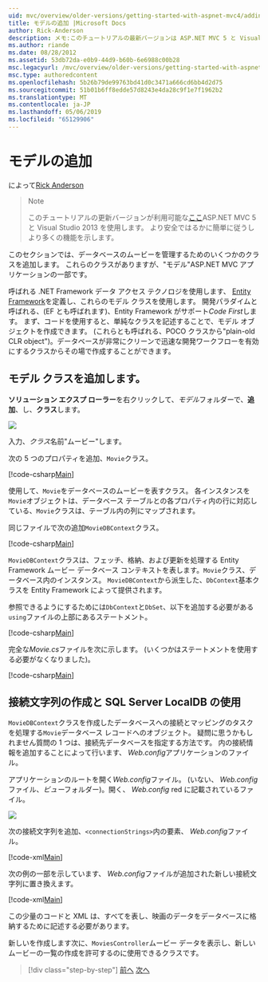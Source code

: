 ```yaml
---
uid: mvc/overview/older-versions/getting-started-with-aspnet-mvc4/adding-a-model
title: モデルの追加 |Microsoft Docs
author: Rick-Anderson
description: メモ:このチュートリアルの最新バージョンは ASP.NET MVC 5 と Visual Studio 2013 を使用します。 安全なはるかに簡単に従い、デモをお勧めしています.
ms.author: riande
ms.date: 08/28/2012
ms.assetid: 53db72da-e0b9-44d9-b60b-6e6988c00b28
msc.legacyurl: /mvc/overview/older-versions/getting-started-with-aspnet-mvc4/adding-a-model
msc.type: authoredcontent
ms.openlocfilehash: 5b26b79de99763bd41d0c3471a666cd6bb4d2d75
ms.sourcegitcommit: 51b01b6ff8edde57d8243e4da28c9f1e7f1962b2
ms.translationtype: MT
ms.contentlocale: ja-JP
ms.lasthandoff: 05/06/2019
ms.locfileid: "65129906"
---
```

# <a name="adding-a-model"></a>モデルの追加

によって[Rick Anderson]((https://twitter.com/RickAndMSFT))

> > [!NOTE]
> > このチュートリアルの更新バージョンが利用可能な[ここ](../../getting-started/introduction/getting-started.md)ASP.NET MVC 5 と Visual Studio 2013 を使用します。 より安全ではるかに簡単に従うしより多くの機能を示します。

このセクションでは、データベースのムービーを管理するためのいくつかのクラスを追加します。 これらのクラスがありますが、&quot;モデル&quot;ASP.NET MVC アプリケーションの一部です。

呼ばれる .NET Framework データ アクセス テクノロジを使用します、 [Entity Framework](https://msdn.microsoft.com/library/bb399572(VS.110).aspx)を定義し、これらのモデル クラスを使用します。 開発パラダイムと呼ばれる、(EF とも呼ばれます)、Entity Framework がサポート*Code First*します。 まず、コードを使用すると、単純なクラスを記述することで、モデル オブジェクトを作成できます。 (これらとも呼ばれる、POCO クラスから&quot;plain-old CLR object&quot;)。データベースが非常にクリーンで迅速な開発ワークフローを有効にするクラスからその場で作成することができます。

## <a name="adding-model-classes"></a>モデル クラスを追加します。

**ソリューション エクスプ ローラー**を右クリックして、*モデル*フォルダーで、**追加**、し、**クラス**します。

![](adding-a-model/_static/image1.png)

入力、*クラス*名前&quot;ムービー&quot;します。

次の 5 つのプロパティを追加、`Movie`クラス。

[!code-csharp[Main](adding-a-model/samples/sample1.cs)]

使用して、`Movie`をデータベースのムービーを表すクラス。 各インスタンスを`Movie`オブジェクトは、データベース テーブルとの各プロパティ内の行に対応している、`Movie`クラスは、テーブル内の列にマップされます。

同じファイルで次の追加`MovieDBContext`クラス。

[!code-csharp[Main](adding-a-model/samples/sample2.cs)]

`MovieDBContext`クラスは、フェッチ、格納、および更新を処理する Entity Framework ムービー データベース コンテキストを表します。`Movie`クラス、データベース内のインスタンス。 `MovieDBContext`から派生した、`DbContext`基本クラスを Entity Framework によって提供されます。

参照できるようにするためには`DbContext`と`DbSet`、以下を追加する必要がある`using`ファイルの上部にあるステートメント。

[!code-csharp[Main](adding-a-model/samples/sample3.cs)]

完全な*Movie.cs*ファイルを次に示します。 (いくつかはステートメントを使用する必要がなくなりました)。

[!code-csharp[Main](adding-a-model/samples/sample4.cs)]

## <a name="creating-a-connection-string-and-working-with-sql-server-localdb"></a>接続文字列の作成と SQL Server LocalDB の使用

`MovieDBContext`クラスを作成したデータベースへの接続とマッピングのタスクを処理する`Movie`データベース レコードへのオブジェクト。 疑問に思うかもしれません質問の 1 つは、接続先データベースを指定する方法です。 内の接続情報を追加することによって行います、 *Web.config*アプリケーションのファイル。

アプリケーションのルートを開く*Web.config*ファイル。 (いない、 *Web.config*ファイル、*ビュー*フォルダー)。開く、 *Web.config* red に記載されているファイル。

![](adding-a-model/_static/image2.png)

次の接続文字列を追加、`<connectionStrings>`内の要素、 *Web.config*ファイル。

[!code-xml[Main](adding-a-model/samples/sample5.xml)]

次の例の一部を示しています、 *Web.config*ファイルが追加された新しい接続文字列に置き換えます。

[!code-xml[Main](adding-a-model/samples/sample6.xml?highlight=6-9)]

この少量のコードと XML は、すべてを表し、映画のデータをデータベースに格納するために記述する必要があります。

新しいを作成します次に、`MoviesController`ムービー データを表示し、新しいムービーの一覧の作成を許可するのに使用できるクラスです。

> [!div class="step-by-step"]
> [前へ](adding-a-view.md)
> [次へ](accessing-your-models-data-from-a-controller.md)
